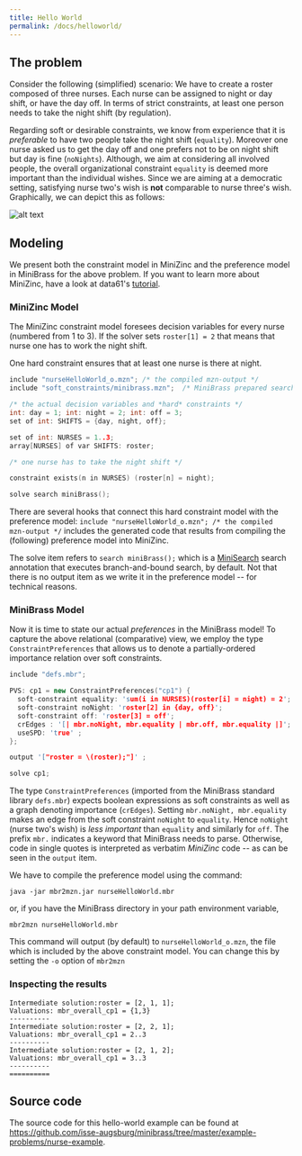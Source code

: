 ```yaml
---
title: Hello World
permalink: /docs/helloworld/
---
```

## The problem
Consider the following (simplified) scenario: We have to create a roster composed of three nurses.
Each nurse can be assigned to night or day shift, or have the day off. In terms of strict constraints,
at least one person needs to take the night shift (by regulation).

Regarding soft or desirable constraints, we know from experience that
it is *preferable* to have two people take the night shift (`equality`). Moreover one nurse asked us to get the day off and
one prefers not to be on night shift but day is fine (`noNights`). Although, we aim at considering all involved people, the overall organizational 
constraint `equality` is deemed more important than the individual wishes. Since we are aiming at a democratic setting,
satisfying nurse two's wish is **not** comparable to nurse three's wish. Graphically, we can depict this as follows:

![alt text]({{site.baseurl}}/img/nursePrefs.png "A first example")

## Modeling 
We present both the constraint model in MiniZinc and the preference model in MiniBrass for the above problem. If you want to learn more 
about MiniZinc, have a look at data61's [tutorial](http://www.minizinc.org/downloads/doc-latest/minizinc-tute.pdf).

### MiniZinc Model
The MiniZinc constraint model foresees decision variables for every nurse (numbered from 1 to 3).
If the solver sets `roster[1] = 2` that means that nurse one has to work the night shift.

One hard constraint ensures that at least one nurse is there at night.

```c++
include "nurseHelloWorld_o.mzn"; /* the compiled mzn-output */
include "soft_constraints/minibrass.mzn";  /* MiniBrass prepared searches */

/* the actual decision variables and *hard* constraints */
int: day = 1; int: night = 2; int: off = 3;
set of int: SHIFTS = {day, night, off};

set of int: NURSES = 1..3;
array[NURSES] of var SHIFTS: roster;

/* one nurse has to take the night shift */

constraint exists(n in NURSES) (roster[n] = night);

solve search miniBrass();
```
There are several hooks that connect this hard constraint model with the preference model:
`include "nurseHelloWorld_o.mzn"; /* the compiled mzn-output */` includes the generated code
that results from compiling the (following) preference model into MiniZinc.  

The solve item refers to `search miniBrass();` which is a [MiniSearch](http://www.minizinc.org/minisearch/) search annotation 
that executes branch-and-bound search, by default. Not that there is no output item as we write it in the preference model -- for technical reasons.

### MiniBrass Model
Now it is time to state our actual *preferences* in the MiniBrass model! To capture the above relational (comparative) view, we employ the type `ConstraintPreferences`
that allows us to denote a partially-ordered importance relation over soft constraints. 

```c++
include "defs.mbr";

PVS: cp1 = new ConstraintPreferences("cp1") {
  soft-constraint equality: 'sum(i in NURSES)(roster[i] = night) = 2';
  soft-constraint noNight: 'roster[2] in {day, off}';
  soft-constraint off: 'roster[3] = off';
  crEdges : '[| mbr.noNight, mbr.equality | mbr.off, mbr.equality |]';
  useSPD: 'true' ;
};

output '["roster = \(roster);"]' ;

solve cp1;
```
The type `ConstraintPreferences` (imported from the MiniBrass standard library `defs.mbr`) expects boolean expressions as soft constraints as well as a graph
denoting importance (`crEdges`). Setting `mbr.noNight, mbr.equality` makes an edge from the soft constraint `noNight` to `equality`. Hence `noNight` (nurse two's wish) is *less important* 
than `equality` and similarly for `off`. The prefix `mbr.` indicates a keyword that MiniBrass needs to parse. Otherwise, code in single quotes is interpreted as verbatim *MiniZinc* code -- as can be
seen in the `output` item. 

We have to compile the preference model using the command:
```
java -jar mbr2mzn.jar nurseHelloWorld.mbr
```
or, if you have the MiniBrass directory in your path environment variable,
```
mbr2mzn nurseHelloWorld.mbr
```
This command will output (by default) to `nurseHelloWorld_o.mzn`, the file which is included by the above constraint model. You can change this by setting the `-o` option of `mbr2mzn`
 
### Inspecting the results

```
Intermediate solution:roster = [2, 1, 1];
Valuations: mbr_overall_cp1 = {1,3}
----------
Intermediate solution:roster = [2, 2, 1];
Valuations: mbr_overall_cp1 = 2..3
----------
Intermediate solution:roster = [2, 1, 2];
Valuations: mbr_overall_cp1 = 3..3
----------
==========
```

## Source code

The source code for this hello-world example can be found at <https://github.com/isse-augsburg/minibrass/tree/master/example-problems/nurse-example>.
